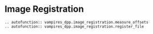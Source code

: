# Image Registration


```{eval-rst}
.. autofunction:: vampires_dpp.image_registration.measure_offsets
.. autofunction:: vampires_dpp.image_registration.register_file
```
    